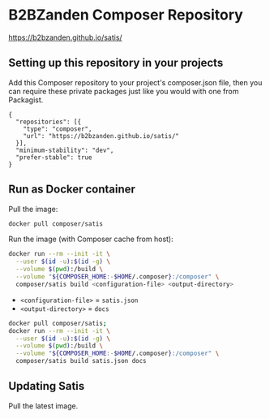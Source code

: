 # B2BZanden Composer Repository

https://b2bzanden.github.io/satis/

## Setting up this repository in your projects

Add this Composer repository to your project's composer.json file, then you can require these private packages just like you would with one from Packagist.

```
{
  "repositories": [{
    "type": "composer",
    "url": "https://b2bzanden.github.io/satis/"
  }],
  "minimum-stability": "dev",
  "prefer-stable": true
}
```

## Run as Docker container

Pull the image:

```sh
docker pull composer/satis
```

Run the image (with Composer cache from host):

```sh
docker run --rm --init -it \
  --user $(id -u):$(id -g) \
  --volume $(pwd):/build \
  --volume "${COMPOSER_HOME:-$HOME/.composer}:/composer" \
  composer/satis build <configuration-file> <output-directory>
```

- `<configuration-file>` = `satis.json`
- `<output-directory>` = `docs`

```sh
docker pull composer/satis;
docker run --rm --init -it \
  --user $(id -u):$(id -g) \
  --volume $(pwd):/build \
  --volume "${COMPOSER_HOME:-$HOME/.composer}:/composer" \
  composer/satis build satis.json docs
```


## Updating Satis

Pull the latest image. 
